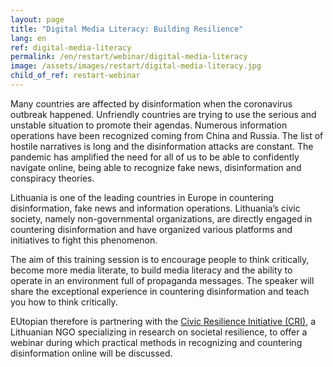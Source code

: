 ```yaml
---
layout: page
title: "Digital Media Literacy: Building Resilience"
lang: en
ref: digital-media-literacy
permalink: /en/restart/webinar/digital-media-literacy
image: /assets/images/restart/digital-media-literacy.jpg
child_of_ref: restart-webinar
---
```


Many countries are affected by disinformation when the coronavirus outbreak happened. Unfriendly countries are trying to use the serious and unstable situation to promote their agendas. Numerous information operations have been recognized coming from China and Russia. The list of hostile narratives is long and the disinformation attacks are constant. The pandemic has amplified the need for all of us to be able to confidently navigate online, being able to recognize fake news, disinformation and conspiracy theories.

Lithuania is one of the leading countries in Europe in countering disinformation, fake news and information operations. Lithuania’s civic society, namely non-governmental organizations, are directly engaged in countering disinformation and have organized various platforms and initiatives to fight this phenomenon.

The aim of this training session is to encourage people to think critically, become more media literate, to build media literacy and the ability to operate in an environment full of propaganda messages. The speaker will share the exceptional experience in countering disinformation and teach you how to think critically.

EUtopian therefore is partnering with the [Civic Resilience Initiative (CRI)](https://cri.lt/), a Lithuanian NGO specializing in research on societal resilience, to offer a webinar during which practical methods in recognizing and countering disinformation online will be discussed.
